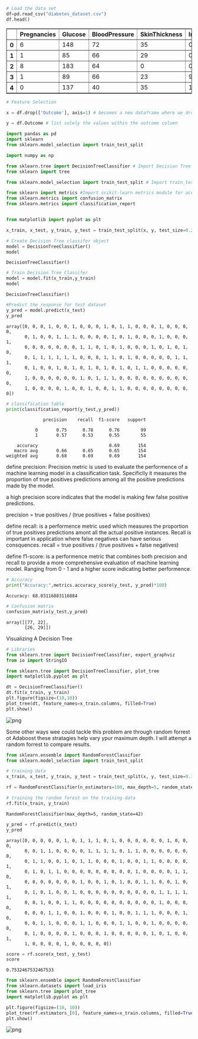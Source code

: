 ```python
# Load the data set
df=pd.read_csv("diabetes_dataset.csv")
df.head()

```




<div>
<style scoped>
    .dataframe tbody tr th:only-of-type {
        vertical-align: middle;
    }

    .dataframe tbody tr th {
        vertical-align: top;
    }

    .dataframe thead th {
        text-align: right;
    }
</style>
<table border="1" class="dataframe">
  <thead>
    <tr style="text-align: right;">
      <th></th>
      <th>Pregnancies</th>
      <th>Glucose</th>
      <th>BloodPressure</th>
      <th>SkinThickness</th>
      <th>Insulin</th>
      <th>BMI</th>
      <th>DiabetesPedigreeFunction</th>
      <th>Age</th>
      <th>Outcome</th>
    </tr>
  </thead>
  <tbody>
    <tr>
      <th>0</th>
      <td>6</td>
      <td>148</td>
      <td>72</td>
      <td>35</td>
      <td>0</td>
      <td>33.6</td>
      <td>0.627</td>
      <td>50</td>
      <td>1</td>
    </tr>
    <tr>
      <th>1</th>
      <td>1</td>
      <td>85</td>
      <td>66</td>
      <td>29</td>
      <td>0</td>
      <td>26.6</td>
      <td>0.351</td>
      <td>31</td>
      <td>0</td>
    </tr>
    <tr>
      <th>2</th>
      <td>8</td>
      <td>183</td>
      <td>64</td>
      <td>0</td>
      <td>0</td>
      <td>23.3</td>
      <td>0.672</td>
      <td>32</td>
      <td>1</td>
    </tr>
    <tr>
      <th>3</th>
      <td>1</td>
      <td>89</td>
      <td>66</td>
      <td>23</td>
      <td>94</td>
      <td>28.1</td>
      <td>0.167</td>
      <td>21</td>
      <td>0</td>
    </tr>
    <tr>
      <th>4</th>
      <td>0</td>
      <td>137</td>
      <td>40</td>
      <td>35</td>
      <td>168</td>
      <td>43.1</td>
      <td>2.288</td>
      <td>33</td>
      <td>1</td>
    </tr>
  </tbody>
</table>
</div>




```python
# Feature Selection

x = df.drop(['Outcome'], axis=1) # becomes a new dataframe where we drop the outcome column

y = df.Outcome # list solely the values within the outcome column

```


```python
import pandas as pd
import sklearn
from sklearn.model_selection import train_test_split

import numpy as np
```


```python
from sklearn.tree import DecisionTreeClassifier # Import Decision Tree Classifier
from sklearn import tree

from sklearn.model_selection import train_test_split # Import train_test_split function

from sklearn import metrics #Import scikit-learn metrics module for accuracy calculation
from sklearn.metrics import confusion_matrix
from sklearn.metrics import classification_report


from matplotlib import pyplot as plt

```


```python
x_train, x_test, y_train, y_test = train_test_split(x, y, test_size=0.2, random_state=1)
```


```python
# Create Decision Tree classifer object
model = DecisionTreeClassifier()
model

```




    DecisionTreeClassifier()




```python
# Train Decision Tree Classifer
model = model.fit(x_train,y_train)
model
```




    DecisionTreeClassifier()




```python
#Predict the response for test dataset
y_pred = model.predict(x_test)
y_pred
```




    array([0, 0, 0, 1, 0, 0, 1, 0, 0, 0, 1, 0, 1, 1, 0, 0, 0, 1, 0, 0, 0, 0,
           0, 1, 0, 0, 1, 1, 1, 0, 0, 0, 0, 1, 0, 1, 0, 0, 0, 1, 0, 0, 0, 1,
           0, 0, 0, 0, 0, 0, 0, 1, 1, 0, 1, 0, 1, 0, 0, 0, 1, 0, 1, 0, 1, 0,
           0, 1, 1, 1, 1, 1, 1, 0, 0, 0, 1, 1, 0, 1, 0, 0, 0, 0, 0, 1, 1, 1,
           0, 1, 0, 0, 1, 0, 1, 0, 1, 0, 1, 0, 1, 0, 1, 1, 0, 0, 0, 0, 0, 0,
           1, 0, 0, 0, 0, 0, 0, 1, 0, 1, 1, 1, 0, 0, 0, 0, 0, 0, 0, 0, 0, 0,
           1, 0, 0, 0, 0, 1, 0, 0, 1, 0, 0, 1, 1, 0, 0, 0, 0, 0, 0, 0, 0, 0])




```python
# classification table 
print(classification_report(y_test,y_pred))
```

                  precision    recall  f1-score   support
    
               0       0.75      0.78      0.76        99
               1       0.57      0.53      0.55        55
    
        accuracy                           0.69       154
       macro avg       0.66      0.65      0.65       154
    weighted avg       0.68      0.69      0.69       154
    


define precision: Precision metric is used to evaluate the performence of a machine learning model in a classification task. Specificlly it measures the proportion of true positives predictions among all the positive predictions made by the model.

a high precision score indicates that the model is making few false positive predictions.

precision = true positives / (true positives + false positives)

define recall: is a performence metric used which measures the proportion of true positives predictions amont all the actual positive instances. Recall is important in application where false negatives can have serious consquences. recall = true positives / (true positives + false negatives)

define f1-score: is a performence metric that combines both precision and recall to provide a more comprehensive evaluation of machine learning model. Ranging from 0 - 1 and a higher score indicating better performence.




```python
# Accuracy
print("Accuracy:",metrics.accuracy_score(y_test, y_pred)*100)
```

    Accuracy: 68.83116883116884



```python
# Confusion matrix 
confusion_matrix(y_test,y_pred)
```




    array([[77, 22],
           [26, 29]])



Visualizing A Decision Tree


```python
# Libraries 
from sklearn.tree import DecisionTreeClassifier, export_graphviz
from io import StringIO  

from sklearn.tree import DecisionTreeClassifier, plot_tree
import matplotlib.pyplot as plt
```


```python
dt = DecisionTreeClassifier()
dt.fit(x_train, y_train)
plt.figure(figsize=(10,10))
plot_tree(dt, feature_names=x_train.columns, filled=True)
plt.show()
```


    
![png](output_14_0.png)
    


Some other ways wee could tackle this problem are through random forrest ot Adaboost these stratagies help vary ypur maximum depth. I will attempt a random forrest to compare results. 


```python
from sklearn.ensemble import RandomForestClassifier
from sklearn.model_selection import train_test_split
```


```python
# training data 
x_train, x_test, y_train, y_test = train_test_split(x, y, test_size=0.3, random_state=42)
```


```python
rf = RandomForestClassifier(n_estimators=100, max_depth=5, random_state=42)
```


```python
# training the random forest on the training data
rf.fit(x_train, y_train)
```




    RandomForestClassifier(max_depth=5, random_state=42)




```python
y_pred = rf.predict(x_test)
y_pred
```




    array([0, 0, 0, 0, 0, 1, 0, 1, 1, 1, 0, 1, 0, 0, 0, 0, 0, 0, 1, 0, 0, 0,
           0, 0, 1, 1, 0, 0, 0, 0, 1, 1, 1, 1, 0, 1, 1, 0, 0, 0, 0, 0, 0, 0,
           0, 1, 1, 0, 0, 1, 0, 1, 1, 0, 0, 0, 1, 0, 0, 1, 1, 0, 0, 0, 0, 1,
           0, 1, 0, 1, 1, 0, 0, 0, 0, 0, 0, 0, 0, 0, 1, 0, 0, 0, 0, 1, 1, 0,
           0, 0, 0, 0, 0, 0, 0, 1, 0, 0, 1, 0, 1, 0, 0, 1, 1, 0, 0, 1, 0, 1,
           0, 1, 0, 1, 0, 0, 1, 0, 0, 0, 0, 0, 0, 0, 0, 0, 0, 1, 1, 1, 1, 1,
           0, 0, 1, 0, 0, 1, 1, 0, 0, 0, 0, 0, 0, 0, 0, 0, 0, 1, 0, 0, 0, 0,
           0, 0, 0, 1, 1, 0, 0, 1, 0, 0, 0, 1, 0, 0, 1, 1, 1, 0, 0, 0, 1, 0,
           0, 0, 1, 1, 0, 0, 0, 1, 1, 0, 0, 0, 1, 1, 0, 0, 1, 0, 0, 0, 0, 0,
           0, 1, 0, 0, 0, 0, 1, 0, 0, 0, 1, 0, 0, 0, 0, 0, 1, 0, 1, 0, 0, 1,
           1, 0, 0, 0, 0, 1, 0, 0, 0, 0, 0])




```python
score = rf.score(x_test, y_test)
score

```




    0.7532467532467533




```python
from sklearn.ensemble import RandomForestClassifier
from sklearn.datasets import load_iris
from sklearn.tree import plot_tree
import matplotlib.pyplot as plt
```


```python
plt.figure(figsize=(10, 10))
plot_tree(rf.estimators_[0], feature_names=x_train.columns, filled=True)
plt.show()
```


    
![png](output_23_0.png)
    



```python

```
